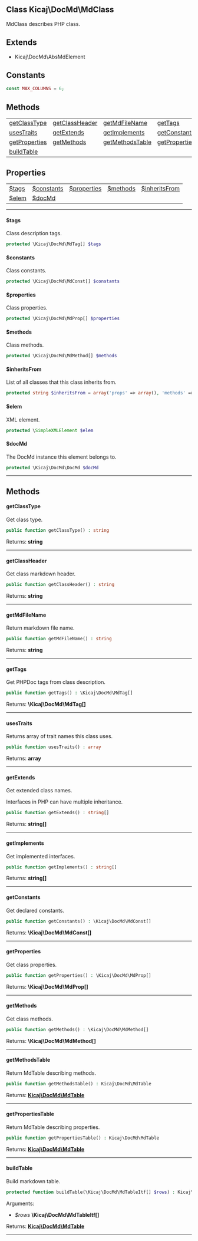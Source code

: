 ## Class Kicaj\DocMd\MdClass
MdClass describes PHP class.

## Extends

- Kicaj\DocMd\AbsMdElement

## Constants

```php
const MAX_COLUMNS = 6;
```

## Methods

|                                            |                                            |                                            |                                            |
| ------------------------------------------ | ------------------------------------------ | ------------------------------------------ | ------------------------------------------ |
|       [getClassType](#getclasstype)        |     [getClassHeader](#getclassheader)      |      [getMdFileName](#getmdfilename)       |            [getTags](#gettags)             |
|         [usesTraits](#usestraits)          |         [getExtends](#getextends)          |      [getImplements](#getimplements)       |       [getConstants](#getconstants)        |
|      [getProperties](#getproperties)       |         [getMethods](#getmethods)          |    [getMethodsTable](#getmethodstable)     | [getPropertiesTable](#getpropertiestable)  |
|         [buildTable](#buildtable)          |                   [](#)                    |                   [](#)                    |                   [](#)                    |

## Properties

|                                  |                                  |                                  |                                  |                                  |
| -------------------------------- | -------------------------------- | -------------------------------- | -------------------------------- | -------------------------------- |
|          [$tags](#tags)          |     [$constants](#constants)     |    [$properties](#properties)    |       [$methods](#methods)       |  [$inheritsFrom](#inheritsfrom)  |
|          [$elem](#elem)          |         [$docMd](#docmd)         |              [](#)               |              [](#)               |              [](#)               |

-------

#### $tags
Class description tags.

```php
protected \Kicaj\DocMd\MdTag[] $tags
```

#### $constants
Class constants.

```php
protected \Kicaj\DocMd\MdConst[] $constants
```

#### $properties
Class properties.

```php
protected \Kicaj\DocMd\MdProp[] $properties
```

#### $methods
Class methods.

```php
protected \Kicaj\DocMd\MdMethod[] $methods
```

#### $inheritsFrom
List of all classes that this class inherits from.

```php
protected string $inheritsFrom = array('props' => array(), 'methods' => array())
```

#### $elem
XML element.

```php
protected \SimpleXMLElement $elem
```

#### $docMd
The DocMd instance this element belongs to.

```php
protected \Kicaj\DocMd\DocMd $docMd
```

-------
## Methods
#### getClassType
Get class type.
```php
public function getClassType() : string
```

Returns: **string**

-------
#### getClassHeader
Get class markdown header.
```php
public function getClassHeader() : string
```

Returns: **string**

-------
#### getMdFileName
Return markdown file name.
```php
public function getMdFileName() : string
```

Returns: **string**

-------
#### getTags
Get PHPDoc tags from class description.
```php
public function getTags() : \Kicaj\DocMd\MdTag[]
```

Returns: **\Kicaj\DocMd\MdTag[]**

-------
#### usesTraits
Returns array of trait names this class uses.
```php
public function usesTraits() : array
```

Returns: **array**

-------
#### getExtends
Get extended class names.

Interfaces in PHP can have multiple inheritance.
```php
public function getExtends() : string[]
```

Returns: **string[]**

-------
#### getImplements
Get implemented interfaces.
```php
public function getImplements() : string[]
```

Returns: **string[]**

-------
#### getConstants
Get declared constants.
```php
public function getConstants() : \Kicaj\DocMd\MdConst[]
```

Returns: **\Kicaj\DocMd\MdConst[]**

-------
#### getProperties
Get class properties.
```php
public function getProperties() : \Kicaj\DocMd\MdProp[]
```

Returns: **\Kicaj\DocMd\MdProp[]**

-------
#### getMethods
Get class methods.
```php
public function getMethods() : \Kicaj\DocMd\MdMethod[]
```

Returns: **\Kicaj\DocMd\MdMethod[]**

-------
#### getMethodsTable
Return MdTable describing methods.
```php
public function getMethodsTable() : Kicaj\DocMd\MdTable
```

Returns: **[Kicaj\DocMd\MdTable](Kicaj-DocMd-MdTable.md)**

-------
#### getPropertiesTable
Return MdTable describing properties.
```php
public function getPropertiesTable() : Kicaj\DocMd\MdTable
```

Returns: **[Kicaj\DocMd\MdTable](Kicaj-DocMd-MdTable.md)**

-------
#### buildTable
Build markdown table.
```php
protected function buildTable(\Kicaj\DocMd\MdTableItf[] $rows) : Kicaj\DocMd\MdTable
```
Arguments:
- _$rows_ **\Kicaj\DocMd\MdTableItf[]**

Returns: **[Kicaj\DocMd\MdTable](Kicaj-DocMd-MdTable.md)**

-------
